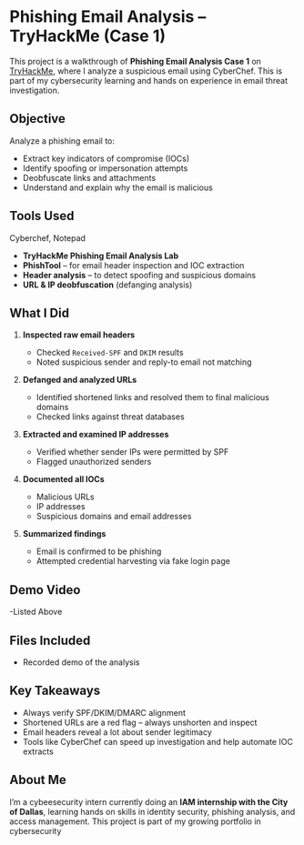 # Phishing Email Analysis – TryHackMe (Case 1)

This project is a walkthrough of **Phishing Email Analysis Case 1** on [TryHackMe](https://tryhackme.com/), where I analyze a suspicious email using CyberChef. This is part of my cybersecurity learning and hands on experience in email threat investigation.

## Objective

Analyze a phishing email to:
- Extract key indicators of compromise (IOCs)
- Identify spoofing or impersonation attempts
- Deobfuscate links and attachments
- Understand and explain why the email is malicious

## Tools Used
Cyberchef, Notepad

- **TryHackMe Phishing Email Analysis Lab**
- **PhishTool** – for email header inspection and IOC extraction
- **Header analysis** – to detect spoofing and suspicious domains
- **URL & IP deobfuscation** (defanging analysis)
  

##  What I Did

1. **Inspected raw email headers**
   - Checked `Received-SPF` and `DKIM` results
   - Noted suspicious sender and reply-to email not matching

2. **Defanged and analyzed URLs**
   - Identified shortened links and resolved them to final malicious domains
   - Checked links against threat databases

3. **Extracted and examined IP addresses**
   - Verified whether sender IPs were permitted by SPF
   - Flagged unauthorized senders

4. **Documented all IOCs**
   - Malicious URLs
   - IP addresses
   - Suspicious domains and email addresses

5. **Summarized findings**
   - Email is confirmed to be phishing
   - Attempted credential harvesting via fake login page

## Demo Video
-Listed Above

## Files Included

- Recorded demo of the analysis
  

##  Key Takeaways

- Always verify SPF/DKIM/DMARC alignment
- Shortened URLs are a red flag – always unshorten and inspect
- Email headers reveal a lot about sender legitimacy
- Tools like CyberChef can speed up investigation and help automate IOC extracts

## About Me

I’m a cybeesecurity intern currently doing an **IAM internship with the City of Dallas**, learning hands on skills in identity security, phishing analysis, and access management. This project is part of my growing portfolio in cybersecurity
